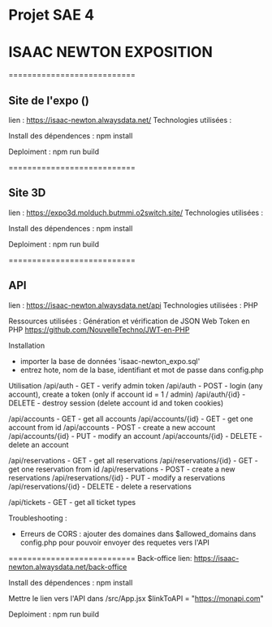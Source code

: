 # Projet SAE 4
# ISAAC NEWTON EXPOSITION

===========================
## Site de l'expo ()
lien : https://isaac-newton.alwaysdata.net/
Technologies utilisées : 

Install des dépendences :
npm install

Deploiment :
npm run build

===========================
## Site 3D
lien : https://expo3d.molduch.butmmi.o2switch.site/
Technologies utilisées : 

Install des dépendences :
npm install

Deploiment :
npm run build

===========================
## API 
lien : https://isaac-newton.alwaysdata.net/api
Technologies utilisées : PHP

Ressources utilisées :
Génération et vérification de JSON Web Token en PHP
https://github.com/NouvelleTechno/JWT-en-PHP

Installation 
- importer la base de données 'isaac-newton_expo.sql'
- entrez hote, nom de la base, identifiant et mot de passe dans config.php

Utilisation
/api/auth       - GET - verify admin token
/api/auth       - POST - login (any account), create a token (only if account id = 1 / admin)
/api/auth/{id}  - DELETE - destroy session (delete account id and token cookies)

/api/accounts       - GET - get all accounts
/api/accounts/{id}  - GET - get one account from id
/api/accounts       - POST - create a new account
/api/accounts/{id}  - PUT - modify an account
/api/accounts/{id}  - DELETE - delete an account

/api/reservations       - GET - get all reservations
/api/reservations/{id}  - GET - get one reservation from id
/api/reservations       - POST - create a new reservations
/api/reservations/{id}  - PUT - modify a reservations
/api/reservations/{id}  - DELETE - delete a reservations

/api/tickets    - GET - get all ticket types

Troubleshooting :
- Erreurs de CORS : ajouter des domaines dans $allowed_domains dans config.php pour pouvoir envoyer des requetes vers l'API 

===========================
Back-office
lien: https://isaac-newton.alwaysdata.net/back-office

Install des dépendences :
npm install

Mettre le lien vers l'API dans /src/App.jsx
$linkToAPI = "https://monapi.com"

Deploiment :
npm run build
